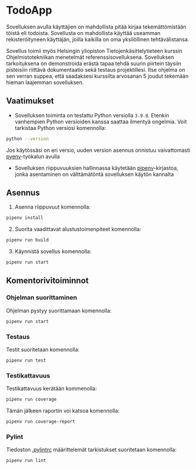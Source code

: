 # TodoApp

Sovelluksen avulla käyttäjien on mahdollista pitää kirjaa tekemättömistään töistä eli todoista. Sovellusta on mahdollista käyttää useamman rekisteröityneen käyttäjän, joilla kaikilla on oma yksilöllinen tehtävälistansa.

Sovellus toimii myös Helsingin yliopiston Tietojenkäsittelytieteen kurssin Ohjelmistotekniikan menetelmät referenssisovelluksena. Sovelluksen tarkoituksena on demonstroida erästä tapaa tehdä suurin piirtein täysiin pisteisiin riittävä dokumentaatio sekä testaus projektillesi. Itse ohjelma on sen verran suppea, että saadaksesi kurssilta arvosanan 5 joudut tekemään hieman laajemman sovelluksen.

## Vaatimukset

- Sovelluksen toiminta on testattu Python versiolla `3.9.0`. Etenkin vanhempien Python versioiden kanssa saattaa ilmentyä ongelmia. Voit tarkistaa Python versiosi komennolla:

```bash
python --version
```

Jos käytössäsi on eri versio, uuden version asennus onnistuu vaivattomasti [pyenv](https://github.com/pyenv/pyenv)-työkalun avulla

- Sovelluksen riippuvuuksien hallinnassa käytetään [pipenv](https://github.com/pypa/pipenv)-kirjastoa, jonka asentaminen on välttämätöntä sovelluksen käytön kannalta

## Asennus

1. Asenna riippuvuut komennolla:

```bash
pipenv install
```

2. Suorita vaadittavat alustustoimenpiteet komennolla:

```bash
pipenv run build
```

3. Käynnistä sovellus komennolla:

```bash
pipenv run start
```

## Komentorivitoiminnot

### Ohjelman suorittaminen

Ohjelman pystyy suorittamaan komennolla:

```bash
pipenv run start
```

### Testaus

Testit suoritetaan komennolla:

```bash
pipenv run test
```

### Testikattavuus

Testikattavuus kerätään kommenolla:

```bash
pipenv run coverage
```

Tämän jälkeen raportin voi katsoa komennolla:

```bash
pipenv run coverage-report
```

### Pylint

Tiedoston [.pylintrc](./.pylintrc) määrittelemät tarkistukset suoritetaan komennolla:

```bash
pipenv run lint
```

